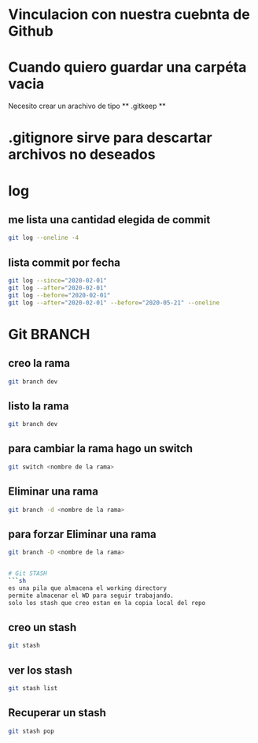 # Vinculacion con nuestra cuebnta de Github

# Cuando quiero guardar una carpéta vacia
Necesito crear un arachivo de tipo ** .gitkeep **

# .gitignore sirve para descartar archivos no deseados


# log

## me lista una cantidad elegida de commit

```sh
git log --oneline -4
```

## lista commit por fecha

```sh
git log --since="2020-02-01"
git log --after="2020-02-01"
git log --before="2020-02-01"
git log --after="2020-02-01" --before="2020-05-21" --oneline
```

# Git BRANCH


## creo la rama
```sh
git branch dev
```

## listo la rama
```sh
git branch dev
```

## para cambiar la rama hago un switch
```sh
git switch <nombre de la rama>
```

## Eliminar una rama 
```sh
git branch -d <nombre de la rama>
```

## para forzar Eliminar una rama 
```sh
git branch -D <nombre de la rama>


# Git STASH
```sh
es una pila que almacena el working directory
permite almacenar el WD para seguir trabajando.
solo los stash que creo estan en la copia local del repo
```

## creo un stash

```sh
git stash
```

## ver los stash
```sh
git stash list
```

## Recuperar un stash
```sh
git stash pop

```